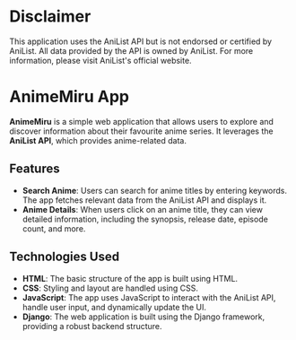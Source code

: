 # Disclaimer
This application uses the AniList API but is not endorsed or certified by AniList. All data provided by the API is owned by AniList. For more information, please visit AniList's official website.

# AnimeMiru App
**AnimeMiru** is a simple web application that allows users to explore and discover information about their favourite anime series. It leverages the **AniList API**, which provides anime-related data.

## Features

- **Search Anime**: Users can search for anime titles by entering keywords. The app fetches relevant data from the AniList API and displays it.
- **Anime Details**: When users click on an anime title, they can view detailed information, including the synopsis, release date, episode count, and more.

## Technologies Used

- **HTML**: The basic structure of the app is built using HTML.
- **CSS**: Styling and layout are handled using CSS.
- **JavaScript**: The app uses JavaScript to interact with the AniList API, handle user input, and dynamically update the UI.
- **Django**: The web application is built using the Django framework, providing a robust backend structure.
